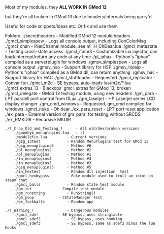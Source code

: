 
Most of my modules, they **ALL WORK IN GMod 12**

but they're all broken in GMod 13 due to headers/internals being garry'd

Useful for code snippets/ideas etc. Or fix and use them



Folders:
	./secretheaders			- Modified GMod 12 module headers
	./gmcl_simplespew		- Logs all console output, including ConColorMsg
	./gmcl_chan			- INetChannel module, see ml_H_OhDear.lua
	./gmcl_metastate		- Testing cross-state access
	./gmcl_iface3			- Customizable lua injector, can load/intercept/return any code at any time
	./pl_iphax			- Python's "iphax" compiled as a serverplugin for windows
	./gmsv_simplespew		- Logs all console output
	./gmsv_hsp			- Support library for HSP
	./gmsv_hideip			- Python's "iphax" compiled as a GMod dll, can return anything
	./gmsv_hac			- Support library for HAC
	./gmcl_stuffloader		- Requested
	./gmcl_replicator		- Convar fun
	./gmcl_m2c			- SE bypass, auto-loads lua/m2c/*.lua
	./gmcl_extras_13		- Blackops' gmcl_extras for GMod 13, broken
	./gmcl_delegate			- GMod 13 testing module, using new headers
	./gm_para			- LPT paralell port control from GLua
	./gm_laserjet			- HP Laserjet series LCD display changer
	./gm_cmd_windows		- Requested, gm_cmd compiled for windows
	./gmcl_nuke			- Oh dear
	./ex_para_reset			- LPT port reset application
	./ex_para			- External version of gm_para, for testing without SRCDS
	./ex_RMKDIR			- Recursive MKDIR
	
	./!_Crap_Old_and_Testing_!		- All old/dev/broken versions
		./goodbye_menuplugins.lua	- :(
		./modulefix.lua			- Current versions
		./gsg_13test			- Random MenuPlugins test for GMod 13
		./gsg_menuplugins6		- Method #6
		./pl_menuplugins2		- Method #2
		./pl_menuplugins		- Method #1
		./in_menuplugins4		- Method #4
		./in_menuplugins3		- Method #3
		./gsg_menuplugins5		- Method #5
		./in_hextest			- Random dll injection  test
		./gmcl_hexbypass		- Fake module used to troll an idiot on steam chat
		./gmcl_balls			- Random state test module
		./gm_tut			- Compile test module
		./gm_runstring			- RunString()
		./gm_poop			- CStateManager test
		./ex_fuckballs			- Random app
		
	./!_Warning_!				- Dangerous modules
		./gmcl_sdef			- SE bypass, uses stringtable
		./gmcl_sdef2			- SE bypass, uses hooking
		./gmcl_sdef3			- SE bypass, same as sdef2 minus the lua hooks







